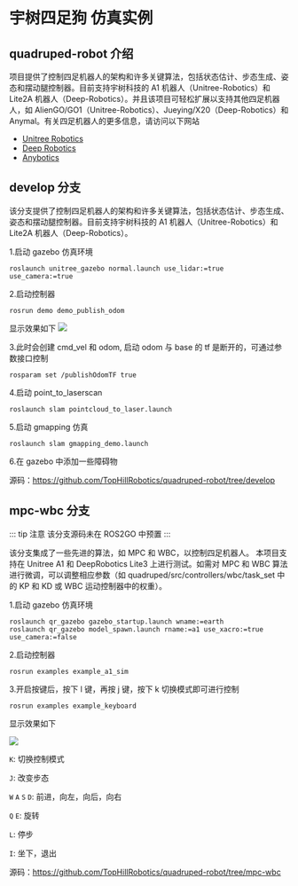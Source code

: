 # 宇树四足狗 仿真实例

## **quadruped-robot 介绍**

项目提供了控制四足机器人的架构和许多关键算法，包括状态估计、步态生成、姿态和摆动腿控制器。目前支持宇树科技的 A1 机器人（Unitree-Robotics）和 Lite2A 机器人（Deep-Robotics）。并且该项目可轻松扩展以支持其他四足机器人，如 AlienGO/GO1（Unitree-Robotics）、Jueying/X20（Deep-Robotics）和 Anymal。有关四足机器人的更多信息，请访问以下网站
*   [Unitree Robotics](https://github.com/unitreerobotics)
*   [Deep Robotics](https://www.deeprobotics.cn/)
*   [Anybotics](https://www.anybotics.com/anymal-autonomous-legged-robot/)

## develop 分支
该分支提供了控制四足机器人的架构和许多关键算法，包括状态估计、步态生成、姿态和摆动腿控制器。目前支持宇树科技的 A1 机器人（Unitree-Robotics）和 Lite2A 机器人（Deep-Robotics）。

1.启动 gazebo 仿真环境
```
roslaunch unitree_gazebo normal.launch use_lidar:=true use_camera:=true
```
2.启动控制器
```
rosrun demo demo_publish_odom
```

显示效果如下
![](https://tianbot-pic.oss-cn-beijing.aliyuncs.com/tianbot-pic/Tianbot-Doc202310191653375.gif)

3.此时会创建 cmd_vel 和 odom, 启动 odom 与 base 的 tf 是断开的，可通过参数接口控制
```
rosparam set /publishOdomTF true
```
4.启动 point_to_laserscan
```
roslaunch slam pointcloud_to_laser.launch 
```
5.启动 gmapping 仿真
```
roslaunch slam gmapping_demo.launch
```
6.在 gazebo 中添加一些障碍物

源码：https://github.com/TopHillRobotics/quadruped-robot/tree/develop



## mpc-wbc 分支

::: tip 注意
该分支源码未在 ROS2GO 中预置
:::

该分支集成了一些先进的算法，如 MPC 和 WBC，以控制四足机器人。
本项目支持在 Unitree A1 和 DeepRobotics Lite3 上进行测试。如需对 MPC 和 WBC 算法进行微调，可以调整相应参数（如 quadruped/src/controllers/wbc/task_set 中的 KP 和 KD 或 WBC 运动控制器中的权重）。

1.启动 gazebo 仿真环境
```
roslaunch qr_gazebo gazebo_startup.launch wname:=earth
roslaunch qr_gazebo model_spawn.launch rname:=a1 use_xacro:=true use_camera:=false
```
2.启动控制器
```
rosrun examples example_a1_sim 
```
3.开启按键后，按下 l 键，再按 j 键，按下 k 切换模式即可进行控制
```
rosrun examples example_keyboard
```
显示效果如下

![](https://tianbot-pic.oss-cn-beijing.aliyuncs.com/tianbot-pic/Tianbot-Doc202310191703053.png)

`K`: 切换控制模式

`J`: 改变步态

`W` `A` `S` `D`: 前进，向左，向后，向右

`Q` `E`: 旋转

`L`: 停步

`I`: 坐下，退出

源码：https://github.com/TopHillRobotics/quadruped-robot/tree/mpc-wbc